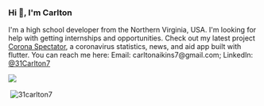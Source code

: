 <h3 display="inline">Hi 👋, I'm Carlton</h1>

<p>I'm a high school developer from the Northern Virginia, USA. I'm looking for help with getting internships and opportunities. Check out my latest project <a href="https://github.com/31Carlton7/corona_spectator">Corona Spectator</a>, a coronavirus statistics, news, and aid app built with flutter. You can reach me here: Email: carltonaikins7@gmail.com; LinkedIn: <a href="https://www.linkedin.com/in/carlton-aikins-a34a14226/">@31Carlton7</a></p>

![](https://komarev.com/ghpvc/?username=your-github-username&style=flat)

<p>&nbsp;<img align="center" src="https://github-readme-stats.vercel.app/api?username=31carlton7&show_icons=true&locale=en" alt="31carlton7" /></p>
